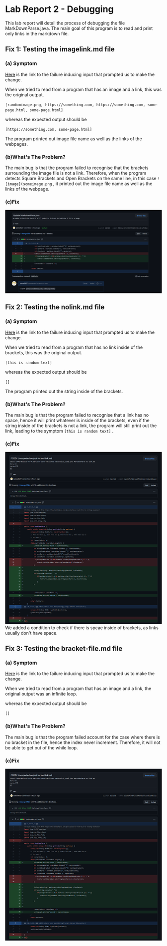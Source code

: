 # Lab Report 2 - Debugging 
This lab report will detail the process of debugging the file MarkDownParse.java. The main goal of this program is to read and print only links in the markdown file.
## Fix 1: Testing the imagelink.md file
### (a) Symptom
[Here](https://github.com/samw0627/markdown-parse-revisited/blob/974bfe799475872fc8f3fbe259e67e7f659741b4/imagelink.md) is the link to the failure inducing input that prompted us to make the change.

When we tried to read from a program that has an image and a link, this was the original output.

`[randomimage.png, https://something.com, https://something.com, some-page.html, some-page.html]` 

whereas the expected output should be

`[https://something.com, some-page.html]`

The program printed out image file name as well as the links of the webpages.

### (b)What's The Problem?
The main bug is that the program failed to recognise that the brackets surrounding the image file is not a link. Therefore, when the program detects Square Brackets and Open Brackets on the same line, in this case `![image](someimage.png` , it printed out the image file name as well as the links of the webpage.

### (c)Fix
![fix](v1.png)

## Fix 2: Testing the nolink.md file
### (a) Symptom
[Here](https://github.com/samw0627/markdown-parse-revisited/blob/974bfe799475872fc8f3fbe259e67e7f659741b4/no-link.md) is the link to the failure inducing input that prompted us to make the change.

When we tried to read from a program that has no link inside of the brackets, this was the original output.

`[this is random text]` 

whereas the expected output should be

`[]`

The program printed out the string inside of the brackets.

### (b)What's The Problem?
The main bug is that the program failed to recognise that a link has no space, hence it will print whatever is inside of the brackets, even if the string inside of the brackets is not a link, the program will still print out the link, leading to the symptom `[this is random text]` .

### (c)Fix
![fix](v2.png)
We added a condition to check if there is spcae inside of brackets, as links usually don't have space.


## Fix 3: Testing the bracket-file.md file
### (a) Symptom
[Here](https://github.com/samw0627/markdown-parse-revisited/blob/974bfe799475872fc8f3fbe259e67e7f659741b4/bracket-file.md) is the link to the failure inducing input that prompted us to make the change.

When we tried to read from a program that has an image and a link, the original output was an infinite loop. 

whereas the expected output should be

`[]`

### (b)What's The Problem?
The main bug is that the program failed account for the case where there is no bracket in the file, hence the index never increment. Therefore, it will not be able to get out of the while loop. 

### (c)Fix
![fix](v2.png)




